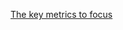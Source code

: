[The key metrics to focus](/steps-in-machine-learning-model-development-and-deployment/the-key-metrics-to-focus-on.md)

